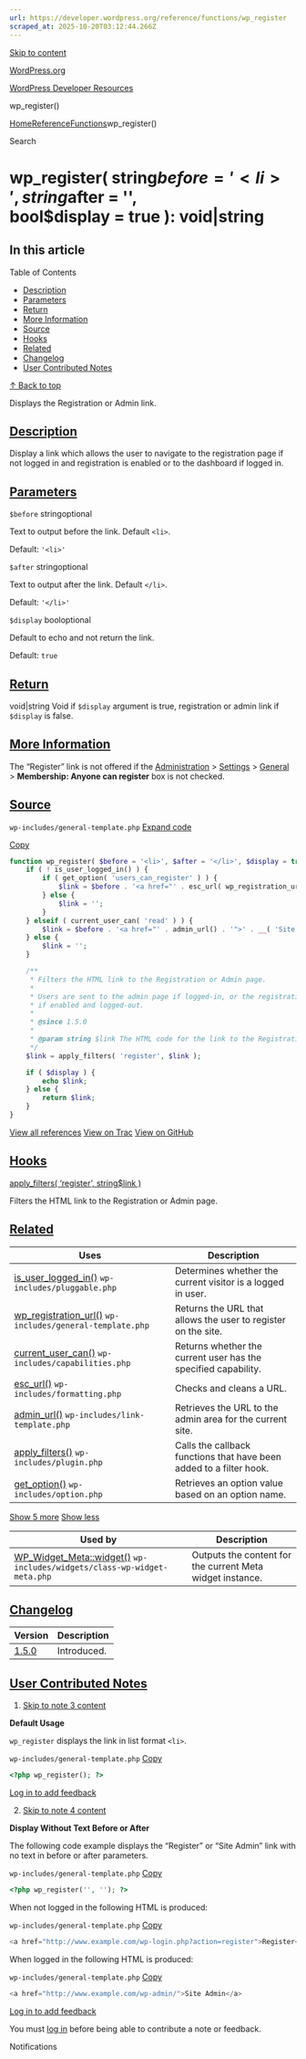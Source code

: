 ```yaml
---
url: https://developer.wordpress.org/reference/functions/wp_register
scraped_at: 2025-10-20T03:12:44.266Z
---
```


[Skip to content](https://developer.wordpress.org/reference/functions/wp_register/#wp--skip-link--target)

[WordPress.org](https://wordpress.org/)

[WordPress Developer Resources](https://developer.wordpress.org/)

wp\_register()


[Home](https://developer.wordpress.org/)[Reference](https://developer.wordpress.org/reference/)[Functions](https://developer.wordpress.org/reference/functions/)wp\_register()

Search

# wp\_register( string$before = '<li>', string$after = '</li>', bool$display = true ): void\|string

## In this article

Table of Contents

- [Description](https://developer.wordpress.org/reference/functions/wp_register/#description)
- [Parameters](https://developer.wordpress.org/reference/functions/wp_register/#parameters)
- [Return](https://developer.wordpress.org/reference/functions/wp_register/#return)
- [More Information](https://developer.wordpress.org/reference/functions/wp_register/#more-information)
- [Source](https://developer.wordpress.org/reference/functions/wp_register/#source)
- [Hooks](https://developer.wordpress.org/reference/functions/wp_register/#hooks)
- [Related](https://developer.wordpress.org/reference/functions/wp_register/#related)
- [Changelog](https://developer.wordpress.org/reference/functions/wp_register/#changelog)
- [User Contributed Notes](https://developer.wordpress.org/reference/functions/wp_register/#user-contributed-notes)

[↑ Back to top](https://developer.wordpress.org/reference/functions/wp_register/#wp--skip-link--target)

Displays the Registration or Admin link.

## [Description](https://developer.wordpress.org/reference/functions/wp_register/\#description)

Display a link which allows the user to navigate to the registration page if not logged in and registration is enabled or to the dashboard if logged in.

## [Parameters](https://developer.wordpress.org/reference/functions/wp_register/\#parameters)

`$before` stringoptional

Text to output before the link. Default `<li>`.

Default: `'<li>'`

`$after` stringoptional

Text to output after the link. Default `</li>`.

Default: `'</li>'`

`$display` booloptional

Default to echo and not return the link.

Default: `true`

## [Return](https://developer.wordpress.org/reference/functions/wp_register/\#return)

void\|string Void if `$display` argument is true, registration or admin link if `$display` is false.

## [More Information](https://developer.wordpress.org/reference/functions/wp_register/\#more-information)

The “Register” link is not offered if the [Administration](https://wordpress.org/support/article/administration-screens/ "Administration Panels") \> [Settings](https://wordpress.org/support/article/administration-screens/ "Administration Panels") \> [General](https://wordpress.org/support/article/settings-general-screen/ "Settings General SubPanel") \> **Membership: Anyone can register** box is not checked.

## [Source](https://developer.wordpress.org/reference/functions/wp_register/\#source)

`wp-includes/general-template.php`
[Expand code](https://developer.wordpress.org/reference/functions/wp_register/#)

[Copy](https://developer.wordpress.org/reference/functions/wp_register/#)

```php
function wp_register( $before = '<li>', $after = '</li>', $display = true ) {
	if ( ! is_user_logged_in() ) {
		if ( get_option( 'users_can_register' ) ) {
			$link = $before . '<a href="' . esc_url( wp_registration_url() ) . '">' . __( 'Register' ) . '</a>' . $after;
		} else {
			$link = '';
		}
	} elseif ( current_user_can( 'read' ) ) {
		$link = $before . '<a href="' . admin_url() . '">' . __( 'Site Admin' ) . '</a>' . $after;
	} else {
		$link = '';
	}

	/**
	 * Filters the HTML link to the Registration or Admin page.
	 *
	 * Users are sent to the admin page if logged-in, or the registration page
	 * if enabled and logged-out.
	 *
	 * @since 1.5.0
	 *
	 * @param string $link The HTML code for the link to the Registration or Admin page.
	 */
	$link = apply_filters( 'register', $link );

	if ( $display ) {
		echo $link;
	} else {
		return $link;
	}
}

```

[View all references](https://developer.wordpress.org/reference/files/wp-includes/general-template.php/) [View on Trac](https://core.trac.wordpress.org/browser/tags/6.8.3/src/wp-includes/general-template.php#L701) [View on GitHub](https://github.com/WordPress/wordpress-develop/blob/6.8.3/src/wp-includes/general-template.php#L701-L731)

## [Hooks](https://developer.wordpress.org/reference/functions/wp_register/\#hooks)

[apply\_filters( ‘register’, string$link )](https://developer.wordpress.org/reference/hooks/register/)

Filters the HTML link to the Registration or Admin page.

## [Related](https://developer.wordpress.org/reference/functions/wp_register/\#related)

| Uses | Description |
| --- | --- |
| [is\_user\_logged\_in()](https://developer.wordpress.org/reference/functions/is_user_logged_in/) `wp-includes/pluggable.php` | Determines whether the current visitor is a logged in user. |
| [wp\_registration\_url()](https://developer.wordpress.org/reference/functions/wp_registration_url/) `wp-includes/general-template.php` | Returns the URL that allows the user to register on the site. |
| [current\_user\_can()](https://developer.wordpress.org/reference/functions/current_user_can/) `wp-includes/capabilities.php` | Returns whether the current user has the specified capability. |
| [esc\_url()](https://developer.wordpress.org/reference/functions/esc_url/) `wp-includes/formatting.php` | Checks and cleans a URL. |
| [admin\_url()](https://developer.wordpress.org/reference/functions/admin_url/) `wp-includes/link-template.php` | Retrieves the URL to the admin area for the current site. |
| [apply\_filters()](https://developer.wordpress.org/reference/functions/apply_filters/) `wp-includes/plugin.php` | Calls the callback functions that have been added to a filter hook. |
| [get\_option()](https://developer.wordpress.org/reference/functions/get_option/) `wp-includes/option.php` | Retrieves an option value based on an option name. |

[Show 5 more](https://developer.wordpress.org/reference/functions/wp_register/#) [Show less](https://developer.wordpress.org/reference/functions/wp_register/#)

| Used by | Description |
| --- | --- |
| [WP\_Widget\_Meta::widget()](https://developer.wordpress.org/reference/classes/wp_widget_meta/widget/) `wp-includes/widgets/class-wp-widget-meta.php` | Outputs the content for the current Meta widget instance. |

## [Changelog](https://developer.wordpress.org/reference/functions/wp_register/\#changelog)

| Version | Description |
| --- | --- |
| [1.5.0](https://developer.wordpress.org/reference/since/1.5.0/) | Introduced. |

## [User Contributed Notes](https://developer.wordpress.org/reference/functions/wp_register/\#user-contributed-notes)

1. [Skip to note 3 content](https://developer.wordpress.org/reference/functions/wp_register/#comment-content-524)



**Default Usage**

`wp_register` displays the link in list format `<li>`.





`wp-includes/general-template.php`
[Copy](https://developer.wordpress.org/reference/functions/wp_register/#)




```php
<?php wp_register(); ?>
```







[Log in to add feedback](https://login.wordpress.org/?redirect_to=https%3A%2F%2Fdeveloper.wordpress.org%2Freference%2Ffunctions%2Fwp_register%2F%3Freplytocom%3D524%23feedback-editor-524)

2. [Skip to note 4 content](https://developer.wordpress.org/reference/functions/wp_register/#comment-content-525)



**Display Without Text Before or After**


The following code example displays the “Register” or “Site Admin” link with no text in before or after parameters.





`wp-includes/general-template.php`
[Copy](https://developer.wordpress.org/reference/functions/wp_register/#)




```php
<?php wp_register('', ''); ?>
```





When not logged in the following HTML is produced:





`wp-includes/general-template.php`
[Copy](https://developer.wordpress.org/reference/functions/wp_register/#)




```php
<a href="http://www.example.com/wp-login.php?action=register">Register</a&gt;
```





When logged in the following HTML is produced:





`wp-includes/general-template.php`
[Copy](https://developer.wordpress.org/reference/functions/wp_register/#)




```php
<a href="http://www.example.com/wp-admin/">Site Admin</a>
```







[Log in to add feedback](https://login.wordpress.org/?redirect_to=https%3A%2F%2Fdeveloper.wordpress.org%2Freference%2Ffunctions%2Fwp_register%2F%3Freplytocom%3D525%23feedback-editor-525)


You must [log in](https://login.wordpress.org/?redirect_to=https%3A%2F%2Fdeveloper.wordpress.org%2Freference%2Ffunctions%2Fwp_register%2F) before being able to contribute a note or feedback.

Notifications
